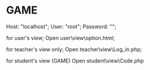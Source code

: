 # GAME

Host: "localhost";
User: "root";
Password: "";

for user's view;
Open user\view\option.html;

for teacher's view only;
Open teacher\view\Log_in.php;


for student's view (GAME)
Open student\view\Code.php
